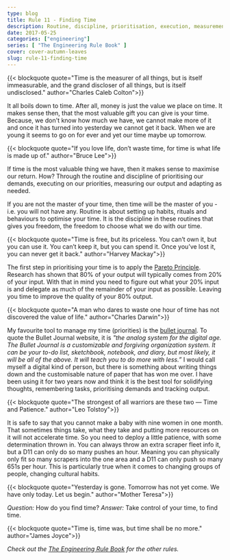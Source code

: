 ```yaml
---
type: blog
title: Rule 11 - Finding Time
description: Routine, discipline, prioritisation, execution, measurement and adaption.
date: 2017-05-25
categories: ["engineering"]
series: [ "The Engineering Rule Book" ]
cover: cover-autumn-leaves
slug: rule-11-finding-time
---
```


{{< blockquote quote="Time is the measurer of all things, but is itself immeasurable, and the grand discloser of all things, but is itself undisclosed." author="Charles Caleb Colton">}}

It all boils down to time. After all, money is just the value we place on time. It makes sense then, that the most valuable gift you can give is your time. Because, we don't know how much we have, we cannot make more of it and once it has turned into yesterday we cannot get it back. When we are young it seems to go on for ever and yet our time maybe up tomorrow.

{{< blockquote quote="If you love life, don’t waste time, for time is what life is made up of." author="Bruce Lee">}}

If time is the most valuable thing we have, then it makes sense to maximise our return. How? Through the routine and discipline of prioritising our demands, executing on our priorities, measuring our output and adapting as needed.

If you are not the master of your time, then time will be the master of you - i.e. you will not have any. Routine is about setting up habits, rituals and behaviours to optimise your time. It is the discipline in these routines that gives you freedom, the freedom to choose what we do with our time.

{{< blockquote quote="Time is free, but its priceless. You can’t own it, but you can use it. You can’t keep it, but you can spend it. Once you’ve lost it, you can never get it back." author="Harvey Mackay">}}

The first step in prioritising your time is to apply the [Pareto Principle](https://en.wikipedia.org/wiki/Pareto_principle). Research has shown that
80% of your output will typically comes from 20% of your input. With that in mind you need to figure out what your 20% input is and delegate as much of the remainder of your input as possible. Leaving you time to improve the quality of your 80% output.

{{< blockquote quote="A man who dares to waste one hour of time has not discovered the value of life." author="Charles Darwin">}}

My favourite tool to manage my time (priorities) is the [bullet journal](http://bulletjournal.com/). To quote the Bullet Journal website, it is _"the analog system for the digital age. The Bullet Journal is a customizable and forgiving organization system. It can be your to-do list, sketchbook, notebook, and diary, but most likely, it will be all of the above. It will teach you to do more with less.”_ I would call myself a digital kind of person, but there is something about writing things down and the customisable nature of paper that has won me over. I have been using it for two years now and think it is the best tool for solidifying thoughts, remembering tasks, prioritising demands and tracking output. 

{{< blockquote quote="The strongest of all warriors are these two — Time and Patience." author="Leo Tolstoy">}}

It is safe to say that you cannot make a baby with nine women in one month. That sometimes things take, what they take and putting more resources on it will not accelerate time. So you need to deploy a little patience, with some determination thrown in. You can always throw an extra scraper fleet info it, but a D11 can only do so many pushes an hour. Meaning you can physically only fit so many scrapers into the one area and a D11 can only push so many 651s per hour. This is particularly true when it comes to changing groups of people, changing cultural habits.

{{< blockquote quote="Yesterday is gone. Tomorrow has not yet come. We have only today. Let us begin." author="Mother Teresa">}}

_Question:_ How do you find time?
_Answer:_ Take control of your time, to find time.

[^pareto]: [The Pareto Principle]

{{< blockquote quote="Time is, time was, but time shall be no more." author="James Joyce">}}

_Check out the [The Engineering Rule Book](/series/the-engineering-rule-book) for the other rules._
